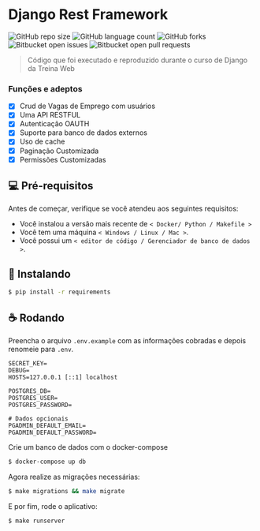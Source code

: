 # Django Rest Framework

![GitHub repo size](https://img.shields.io/github/repo-size/Drack112/Treina-Web-Django?style=for-the-badge)
![GitHub language count](https://img.shields.io/github/languages/count/Drack112/Treina-Web-Django?style=for-the-badge)
![GitHub forks](https://img.shields.io/github/forks/Drack112/Treina-Web-Django?style=for-the-badge)
![Bitbucket open issues](https://img.shields.io/bitbucket/issues/Drack112/Treina-Web-Django?style=for-the-badge)
![Bitbucket open pull requests](https://img.shields.io/bitbucket/pr-raw/Drack112/Treina-Web-Django?style=for-the-badge)

> Código que foi executado e reproduzido durante o curso de Django da Treina Web

### Funções e adeptos

- [x] Crud de Vagas de Emprego com usuários
- [x] Uma API RESTFUL
- [x] Autenticação OAUTH
- [x] Suporte para banco de dados externos
- [x] Uso de cache
- [x] Paginação Customizada
- [x] Permissões Customizadas

## 💻 Pré-requisitos

Antes de começar, verifique se você atendeu aos seguintes requisitos:

<!---Estes são apenas requisitos de exemplo. Adicionar, duplicar ou remover conforme necessário--->

- Você instalou a versão mais recente de `< Docker/ Python / Makefile >`
- Você tem uma máquina `< Windows / Linux / Mac >`.
- Você possui um `< editor de código / Gerenciador de banco de dados >`.

## 🚀 Instalando

```bash
$ pip install -r requirements
```

## ☕ Rodando

Preencha o arquivo `.env.example` com as informações cobradas e depois renomeie para `.env`.

```env
SECRET_KEY=
DEBUG=
HOSTS=127.0.0.1 [::1] localhost

POSTGRES_DB=
POSTGRES_USER=
POSTGRES_PASSWORD=

# Dados opcionais
PGADMIN_DEFAULT_EMAIL=
PGADMIN_DEFAULT_PASSWORD=
```

Crie um banco de dados com o docker-compose

```bash
$ docker-compose up db
```

Agora realize as migrações necessárias:

```bash
$ make migrations && make migrate
```

E por fim, rode o aplicativo:

```bash
$ make runserver
```
